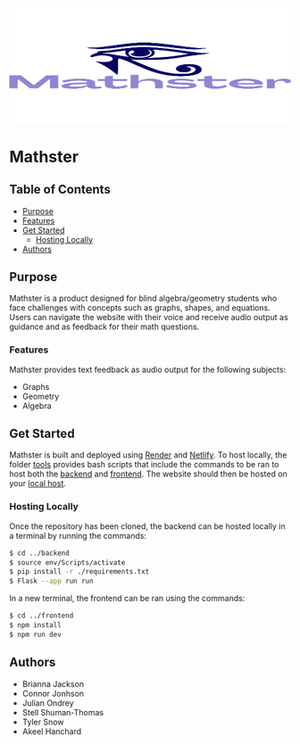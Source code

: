 <div align="center">

<img src="frontend/logo.svg" width="527" height="208.5">

</div>

# Mathster 

## Table of Contents

- [Purpose](#purpose)
- [Features](#features)
- [Get Started](#get-started)
  - [Hosting Locally](#hosting-locally)
- [Authors](#authors)

## Purpose

Mathster is a product designed for blind algebra/geometry students who face challenges with concepts such as graphs, shapes, and equations. Users can navigate the website with their voice and receive audio output as guidance and as feedback for their math questions.

### Features

Mathster provides text feedback as audio output for the following subjects: 
- Graphs
- Geometry
- Algebra


## Get Started

Mathster is built and deployed using [Render](https://render.com/) and [Netlify](https://netlify.com/). To host locally, the folder [tools](/tools) provides bash scripts that include the commands to be ran to host both the [backend](/backend) and [frontend](/frontend). The website should then be hosted on your [local host](https://localhost:5000).

### Hosting Locally

Once the repository has been cloned, the backend can be hosted locally in a terminal by running the commands:
```sh
$ cd ../backend
$ source env/Scripts/activate
$ pip install -r ./requirements.txt
$ Flask --app run run
```
In a new terminal, the frontend can be ran using the commands:
```sh
$ cd ../frontend
$ npm install
$ npm run dev
```

## Authors
- Brianna Jackson
- Connor Jonhson
- Julian Ondrey
- Stell Shuman-Thomas
- Tyler Snow
- Akeel Hanchard



